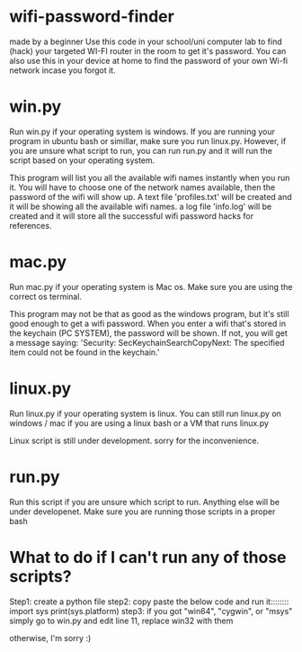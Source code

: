 # wifi-password-finder
made by a beginner
Use this code in your school/uni computer lab to find (hack) your targeted WI-FI router in the room to get it's password. You can also use this in your device at home to find the password of your own Wi-fi network incase you forgot it.

# win.py
Run win.py if your operating system is windows. If you are running your program in ubuntu bash or simillar, make sure you run linux.py. However, if you are unsure what script to run, you can run run.py and it will run the script based on your operating system.

This program will list you all the available wifi names instantly when you run it. You will have to choose one of the network names available, then the password of the wifi will show up. A text file 'profiles.txt' will be created and it will be showing all the available wifi names. a log file 'info.log' will be created and it will store all the successful wifi password hacks for references.

# mac.py
Run mac.py if your operating system is Mac os. Make sure you are using the correct os terminal.

This program may not be that as good as the windows program, but it's still good enough to get a wifi password. When you enter a wifi that's stored in the keychain (PC SYSTEM), the password will be shown. If not, you will get a message saying: 'Security: SecKeychainSearchCopyNext: The specified item could not be found in the keychain.'



# linux.py
Run linux.py if your operating system is linux. You can still run linux.py on windows / mac if you are using a linux bash or a VM that runs linux.py

Linux script is still under development. sorry for the inconvenience.

# run.py
Run this script if you are unsure which script to run. Anything else will be under developenet. Make sure you are running those scripts in a proper bash


# What to do if I can't run any of those scripts?
Step1: create a python file
step2: copy paste the below code and run it::::::::
        import sys
        print(sys.platform)
step3: if you got "win64", "cygwin", or "msys" simply go to win.py and edit line 11, replace win32 with them

otherwise, I'm sorry :)
